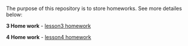The purpose of this repository is to store homeworks. See more detailes below:

**3 Home work** - [lesson3 homework](lesson3-homework)

**4 Home work** - [lesson4 homework](lesson4-homework)
